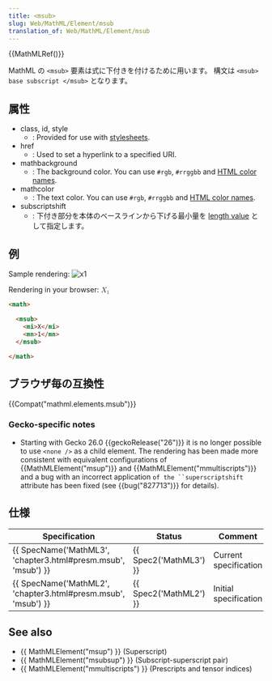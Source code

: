 ```yaml
---
title: <msub>
slug: Web/MathML/Element/msub
translation_of: Web/MathML/Element/msub
---
```

{{MathMLRef()}}

MathML の `<msub>` 要素は式に下付きを付けるために用います。
構文は `<msub> base subscript </msub>` となります。

## 属性

- class, id, style
  - : Provided for use with [stylesheets](/ja/docs/CSS).
- href
  - : Used to set a hyperlink to a specified URI.
- mathbackground
  - : The background color. You can use `#rgb`, `#rrggbb` and [HTML color names](/ja/docs/CSS/color_value#Color_Keywords).
- mathcolor
  - : The text color. You can use `#rgb`, `#rrggbb` and [HTML color names](/ja/docs/CSS/color_value#Color_Keywords).
- subscriptshift
  - : 下付き部分を本体のベースラインから下げる最小量を [length value](/ja/docs/MathML/Attributes/Values#Lengths) として指定します。

## 例

Sample rendering: ![x1](/files/3202/msub.png)

Rendering in your browser: <math><msub><mi>X</mi> <mn>1</mn></msub></math>

```html
<math>

  <msub>
    <mi>X</mi>
    <mn>1</mn>
  </msub>

</math>
```

## ブラウザ毎の互換性

{{Compat("mathml.elements.msub")}}

### Gecko-specific notes

- Starting with Gecko 26.0 {{geckoRelease("26")}} it is no longer possible to use `<none />` as a child element. The rendering has been made more consistent with equivalent configurations of {{MathMLElement("msup")}} and {{MathMLElement("mmultiscripts")}} and a bug with an incorrect application ` of the ``superscriptshift ` attribute has been fixed (see {{bug("827713")}} for details).

## 仕様

| Specification                                                                    | Status                       | Comment               |
| -------------------------------------------------------------------------------- | ---------------------------- | --------------------- |
| {{ SpecName('MathML3', 'chapter3.html#presm.msub', 'msub') }} | {{ Spec2('MathML3') }} | Current specification |
| {{ SpecName('MathML2', 'chapter3.html#presm.msub', 'msub') }} | {{ Spec2('MathML2') }} | Initial specification |

## See also

- {{ MathMLElement("msup") }} (Superscript)
- {{ MathMLElement("msubsup") }} (Subscript-superscript pair)
- {{ MathMLElement("mmultiscripts") }} (Prescripts and tensor indices)
